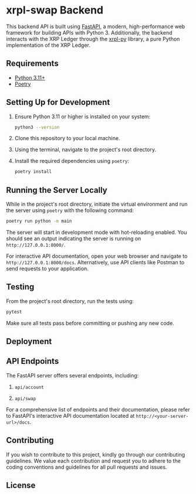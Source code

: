 # xrpl-swap Backend

This backend API is built using [FastAPI](https://fastapi.tiangolo.com/), a modern, high-performance web framework for building APIs with Python 3. Additionally, the backend interacts with the XRP Ledger through the [xrpl-py](https://xrpl-py.readthedocs.io/en/stable/) library, a pure Python implementation of the XRP Ledger.

## Requirements

-   [Python 3.11+](https://www.python.org/downloads/)
-   [Poetry](https://python-poetry.org/docs/#installation)

## Setting Up for Development

1. Ensure Python 3.11 or higher is installed on your system:

    ```bash
    python3 --version
    ```

2. Clone this repository to your local machine.

3. Using the terminal, navigate to the project's root directory.

4. Install the required dependencies using `poetry`:
    ```bash
    poetry install
    ```

## Running the Server Locally

While in the project's root directory, initiate the virtual environment and run the server using `poetry` with the following command:

```bash
poetry run python -m main
```

The server will start in development mode with hot-reloading enabled. You should see an output indicating the server is running on `http://127.0.0.1:8000/`.

For interactive API documentation, open your web browser and navigate to `http://127.0.0.1:8000/docs`. Alternatively, use API clients like Postman to send requests to your application.

## Testing

From the project's root directory, run the tests using:

```bash
pytest
```

Make sure all tests pass before committing or pushing any new code.

## Deployment

## API Endpoints

The FastAPI server offers several endpoints, including:

1. `api/account`

2. `api/swap`

For a comprehensive list of endpoints and their documentation, please refer to FastAPI's interactive API documentation located at `http://<your-server-url>/docs`.

## Contributing

If you wish to contribute to this project, kindly go through our contributing guidelines. We value each contribution and request you to adhere to the coding conventions and guidelines for all pull requests and issues.

## License
